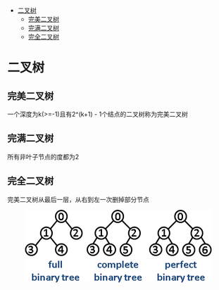 <!-- MarkdownTOC -->

- [二叉树](#二叉树)
    + [完美二叉树](#完美二叉树)
    + [完满二叉树](#完满二叉树)
    + [完全二叉树](#完全二叉树)

<!-- /MarkdownTOC -->

# 二叉树

## 完美二叉树

一个深度为k(>=-1)且有2^(k+1) - 1个结点的二叉树称为完美二叉树

## 完满二叉树

所有非叶子节点的度都为2

## 完全二叉树

完美二叉树从最后一层，从右到左一次删掉部分节点

<div align="center"> <img src="../pictures//binarytree.png"/> </div><br>

